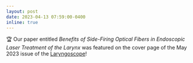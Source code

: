 ```yaml
---
layout: post
date: 2023-04-13 07:59:00-0400
inline: true
---
```


:trophy: Our paper entitled _Benefits of Side-Firing Optical Fibers in Endoscopic Laser Treatment of the Larynx_ was
featured on the cover page of the May 2023 issue of the [Laryngoscope][1]!

[1]: https://onlinelibrary.wiley.com/toc/15314995/2023/133/5
